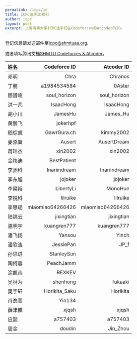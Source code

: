 ```yaml
---
permalink: /icpc/id
title: ICPC选手ID索引
author: icpc
layout: post
excerpt: 上海海事大学ICPC选手们在Codeforces和Atcoder的ID。
---
```


登记信息请发送邮件至[icpc@shmtuaa.org](mailto:icpc@shmtuaa.org).

或者填写腾讯文档[SHMTU Codeforces & Atcoder](https://docs.qq.com/sheet/DUlBLV295UHJ6Zkhq?tab=BB08J2)。

| 姓名   |      Codeforce ID |       Atcoder ID |
|:-----|------------------:|-----------------:|
| 邓明	  |             Chra	 |          Chranos |
| 丁鹏	  |      a1984534584	 |           0Aster |
| 顾贇峰	 |     soul_horizon	 |     soul_horizon |
| 洪一芃	 |        IsaacHong	 |        IsaacHong |
| 胡小川	 |          JamesHu	 |         James_Hu |
| 黄鹏飞	 |          jokerhpf ||
| 嵇琮凯	 |      GawrGura.ch	 |        kimmy2002 |
| 姜添翼	 |           Ausert	 |      AusertDream |
| 蒋玮杰	 |          xin2002	 |          xin2002 |
| 金炜迪	 |       BestPatient ||
| 李驰科	 |     Inariindream	 |     Inariindream |
| 李东旭	 |          jojoker	 |          jojoker |
| 李梁裕	 |        LibertyLi	 |          MonoHue |
| 李锐科	 |         lilruike	 |         lilruike |
| 李思瑶	 | miaomiao64266426	 | miaomiao64266426 |
| 陆锦云	 |       jixingtian	 |       jixingtian |
| 骆明宇	 |      kuangren777	 |      kuangren777 |
| 潘飞扬	 |           Yansou	 |            Yinch |
| 潘欣洁	 |        JessiePan	 |             JP_f |
| 孙思进	 |        StanleySun ||
| 陶柯蓉	 |         PeachJamm ||
| 涂凯南	 |            REXKEV ||
| 吴林为	 |         shenhong	 |          fukaaki |
| 吴宇轩	 |    Horikita_Saku	 |         Horikita |
| 肖逸萱	 |            Yin134 ||
| 薛津麒	 |            xjqsh	 |            xjqsh |
| 应懿	  |          a757403	 |          a757403 |
| 周金	  |           doudin	 |         Jin_Zhou |
